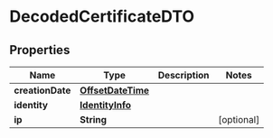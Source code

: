 # DecodedCertificateDTO

## Properties
Name | Type | Description | Notes
------------ | ------------- | ------------- | -------------
**creationDate** | [**OffsetDateTime**](OffsetDateTime.md) |  | 
**identity** | [**IdentityInfo**](IdentityInfo.md) |  | 
**ip** | **String** |  |  [optional]
